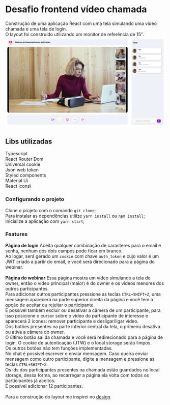 # Desafio frontend vídeo chamada

Construção de uma aplicação React com uma tela simulando uma vídeo chamada e uma tela de login.\
O layout foi construído utilizando um monitor de referência de 15".\
![imagem tela video chamada](public/telaVideoChamada.png?raw=true)

## Libs utilizadas

Typescript\
React Router Dom\
Universal cookie\
Json web token\
Styled components\
Material Ui\
React icons\

### Configurando o projeto

Clone o projeto com o comando `git clone`;\
Para instalar as dependências utilize `yarn install` ou `npm install`;\
Inicialize a aplicação com `yarn start`;

### Features

**Página de login**
Aceita qualquer combinação de caracteres para o email e senha, nenhum dos dois campos pode ficar em branco.\
Ao logar, será gerado um `cookie` com chave `auth_token` e cujo valor é um JWT criado a partir do email, e você será direcionado para a página do webinar.\
\
**Página do webinar**
Essa página mostra um vídeo simulando a tela do owner, então o vídeo principal (maior) é do owner e os vídeos menores dos outros participantes.\
Para adicionar outros participantes pressione as teclas `CTRL+SHIFT+Z`, uma mensagem aparecerá na parte superior direita da página e você tem a opção de aceitar ou rejeitar o participante.\
É possível também excluir ou desativar a câmera de um participante, para isso posicione o cursor sobre o vídeo do participante de interesse e aparecerá 2 ícones: remover participante e desligar/ligar vídeo.\
Dos botões presentes na parte inferior central da tela, o primeiro desativa ou ativa a câmera do owner.\
O último botão sai da chamada e você será redirecionado para a página de login. O cookie de autenticação (JTW) e o local storage serão limpos.\
Os outros botões não tem funções implementadas.\
No chat é possível escrever e enviar mensagem. Caso queira enviar mensagem como outro participante, digite a mensagem e pressione as teclas `CTRL+SHIFT+X`.\
Os ids dos participantes presentes na chamada estão guardados no local storage, dessa forma, ao recarregar a página ela volta com todos os participantes já aceitos.\
É possível adicionar 12 participantes.\
\
Para a construção do layout me inspirei no [design](https://dribbble.com/shots/14088308/attachments/5709284?mode=media).



